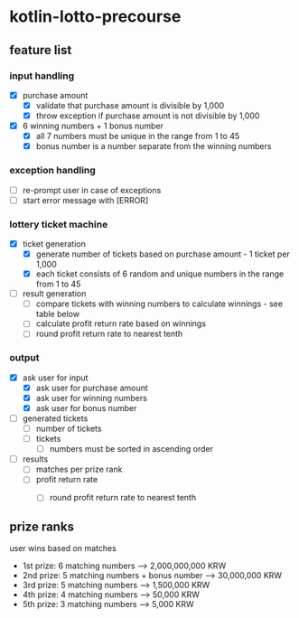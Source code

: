 # kotlin-lotto-precourse

## feature list
### input handling
- [x] purchase amount
    - [x] validate that purchase amount is divisible by 1,000
    - [x] throw exception if purchase amount is not divisible by 1,000
- [x] 6 winning numbers + 1 bonus number
    - [x] all 7 numbers must be unique in the range from 1 to 45
    - [x] bonus number is a number separate from the winning numbers
### exception handling
- [ ] re-prompt user in case of exceptions
- [ ] start error message with [ERROR]
### lottery ticket machine
- [x] ticket generation
    - [x] generate number of tickets based on purchase amount - 1 ticket per 1,000
    - [x] each ticket consists of 6 random and unique numbers in the range from 1 to 45
- [ ] result generation
    - [ ] compare tickets with winning numbers to calculate winnings - see table below
    - [ ] calculate profit return rate based on winnings
    - [ ] round profit return rate to nearest tenth
### output
- [x] ask user for input
    - [x] ask user for purchase amount
    - [x] ask user for winning numbers
    - [x] ask user for bonus number
- [ ] generated tickets
    - [ ] number of tickets
    - [ ] tickets
        - [ ] numbers must be sorted in ascending order
- [ ] results
    - [ ] matches per prize rank
    - [ ] profit return rate
        - [ ] round profit return rate to nearest tenth



## prize ranks
user wins based on matches
- 1st prize: 6 matching numbers --> 2,000,000,000 KRW
- 2nd prize: 5 matching numbers + bonus number --> 30,000,000 KRW
- 3rd prize: 5 matching numbers --> 1,500,000 KRW
- 4th prize: 4 matching numbers --> 50,000 KRW
- 5th prize: 3 matching numbers --> 5,000 KRW